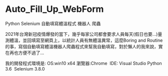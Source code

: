 # Auto_Fill_Up_WebForm
Python Selenium 自動填寫體溫程式 機器人 爬蟲

2021年台灣新冠疫情爆發的當下，幾乎每家公司都會要求人員每天(假日也要...)量測體溫，並回填寫至網頁上，以統計人員有無體溫異常，這麼Boring and Routine的事，寫個自動填寫體溫機器人爬蟲程式來幫我自動填寫，對於懶人的我來說，實在再也方便不過了...

我的開發程式環境是:
OS:win10 x64
瀏覽器:Chrome 
IDE: Visual Studio
Python 3.6 
Selenium 3.8.0
